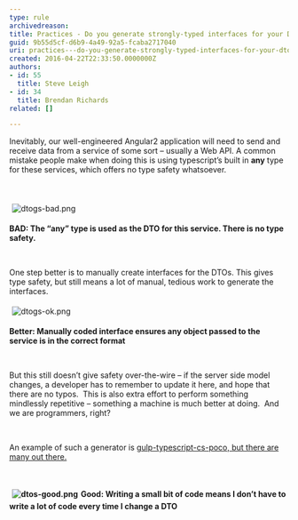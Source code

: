 ```yaml
---
type: rule
archivedreason: 
title: Practices - Do you generate strongly-typed interfaces for your DTOs?
guid: 9b55d5cf-d6b9-4a49-92a5-fcaba2717040
uri: practices---do-you-generate-strongly-typed-interfaces-for-your-dtos
created: 2016-04-22T22:33:50.0000000Z
authors:
- id: 55
  title: Steve Leigh
- id: 34
  title: Brendan Richards
related: []

---
```



Inevitably, our well-engineered Angular2 application will need to send and receive data from a service of some sort – usually a Web API. A common mistake people make when doing this is using typescript’s built in <span class="s1"><strong>any</strong></span> type for these services, which offers no type safety whatsoever. <br>
<br><excerpt class='endintro'></excerpt><br>
<p>​​<img src="/PublishingImages/dtogs-bad.png" alt="dtogs-bad.png" style="margin&#58;5px;" /></p><p class="p1"><strong>BAD&#58; The “any” type is used as the DTO for this service. There is no type safety.</strong></p><p class="p2"><br></p><p class="p1">One step better is to manually create interfaces for the DTOs. This gives type safety, but still means a lot of manual, tedious work to generate the interfaces.</p><p class="p2"><img src="/PublishingImages/dtogs-ok.png" alt="dtogs-ok.png" style="margin&#58;5px;" /><br></p><p class="p1"><strong>Better&#58; Manually coded interface ensures any object passed to the service is in the correct format </strong></p><p class="p1"><strong><br></strong></p><p class="p1">But this still doesn’t give safety over-the-wire – if the server side model changes, a developer has to remember to update it here, and hope that there are no typos.&#160; This is also extra effort to perform something mindlessly repetitive – something a machine is much better at doing.&#160; And we are programmers, right?</p><p class="p2"><br></p><p class="p1">An example of such a generator is <a href="https&#58;//github.com/Evertras/gulp-typescript-cs-poco" target="_blank">gulp-typescript-cs-poco, but there are many out there. </a></p><p class="p1"><strong><strong><br></strong></strong></p><p class="p1"><strong><strong><img src="/PublishingImages/dtos-good.png" alt="dtos-good.png" style="margin&#58;5px;" />Good&#58; Writing a small bit of code means I don’t have to write a lot of code every time I change a DTO</strong> <br></strong></p>


